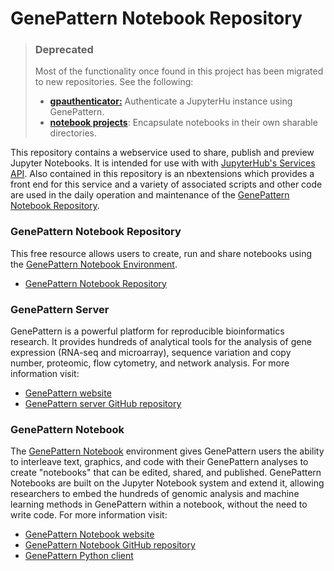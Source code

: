 # GenePattern Notebook Repository

> ### Deprecated
> Most of the functionality once found in this project has been migrated to new repositories. See the following:
> * [**gpauthenticator:**](https://github.com/genepattern/gpauthenticator) Authenticate a JupyterHu instance using GenePattern.
> * [**notebook projects**](https://github.com/g2nb/notebook-projects): Encapsulate notebooks in their own sharable directories.

This repository contains a webservice used to share, publish and preview Jupyter Notebooks.
It is intended for use with with [JupyterHub's Services API](http://jupyterhub.readthedocs.io/en/latest/api/).
Also contained in this repository is an nbextensions which provides a front end for this
service and a variety of associated scripts and other code are used in the daily operation
and maintenance of the [GenePattern Notebook Repository](https://notebook.genepattern.org).

### GenePattern Notebook Repository

This free resource allows users to create, run and share notebooks using the [GenePattern Notebook Environment](http://genepattern-notebooks.org).

* [GenePattern Notebook Repository](https://notebook.genepattern.org)

### GenePattern Server

GenePattern is a powerful platform for reproducible bioinformatics research. It
provides hundreds of analytical tools for the analysis of gene expression (RNA-seq and
microarray), sequence variation and copy number, proteomic, flow cytometry, and
network analysis. For more information visit:

* [GenePattern website](http://genepattern.org)
* [GenePattern server GitHub repository](https://github.com/genepattern/genepattern-server)

### GenePattern Notebook

The [GenePattern Notebook](https://github.com/genepattern/genepattern-notebook)
environment gives GenePattern users the ability to interleave text, graphics, and code
with their GenePattern analyses to create "notebooks" that can be edited, shared, and
published. GenePattern Notebooks are built on the Jupyter Notebook system  and extend
it, allowing researchers to embed the hundreds of genomic analysis and machine learning
methods in GenePattern within a notebook, without the need to write code. For more
information visit:

* [GenePattern Notebook website](http://genepattern-notebooks.org)
* [GenePattern Notebook GitHub repository](https://github.com/genepattern/genepattern-notebook)
* [GenePattern Python client](https://github.com/genepattern/genepattern-python)